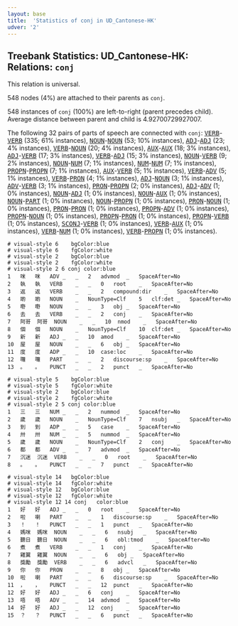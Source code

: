 ```yaml
---
layout: base
title:  'Statistics of conj in UD_Cantonese-HK'
udver: '2'
---
```


## Treebank Statistics: UD_Cantonese-HK: Relations: `conj`

This relation is universal.

548 nodes (4%) are attached to their parents as `conj`.

548 instances of `conj` (100%) are left-to-right (parent precedes child).
Average distance between parent and child is 4.92700729927007.

The following 32 pairs of parts of speech are connected with `conj`: <tt><a href="yue_hk-pos-VERB.html">VERB</a></tt>-<tt><a href="yue_hk-pos-VERB.html">VERB</a></tt> (335; 61% instances), <tt><a href="yue_hk-pos-NOUN.html">NOUN</a></tt>-<tt><a href="yue_hk-pos-NOUN.html">NOUN</a></tt> (53; 10% instances), <tt><a href="yue_hk-pos-ADJ.html">ADJ</a></tt>-<tt><a href="yue_hk-pos-ADJ.html">ADJ</a></tt> (23; 4% instances), <tt><a href="yue_hk-pos-VERB.html">VERB</a></tt>-<tt><a href="yue_hk-pos-NOUN.html">NOUN</a></tt> (20; 4% instances), <tt><a href="yue_hk-pos-AUX.html">AUX</a></tt>-<tt><a href="yue_hk-pos-AUX.html">AUX</a></tt> (18; 3% instances), <tt><a href="yue_hk-pos-ADJ.html">ADJ</a></tt>-<tt><a href="yue_hk-pos-VERB.html">VERB</a></tt> (17; 3% instances), <tt><a href="yue_hk-pos-VERB.html">VERB</a></tt>-<tt><a href="yue_hk-pos-ADJ.html">ADJ</a></tt> (15; 3% instances), <tt><a href="yue_hk-pos-NOUN.html">NOUN</a></tt>-<tt><a href="yue_hk-pos-VERB.html">VERB</a></tt> (9; 2% instances), <tt><a href="yue_hk-pos-NOUN.html">NOUN</a></tt>-<tt><a href="yue_hk-pos-NUM.html">NUM</a></tt> (7; 1% instances), <tt><a href="yue_hk-pos-NUM.html">NUM</a></tt>-<tt><a href="yue_hk-pos-NUM.html">NUM</a></tt> (7; 1% instances), <tt><a href="yue_hk-pos-PROPN.html">PROPN</a></tt>-<tt><a href="yue_hk-pos-PROPN.html">PROPN</a></tt> (7; 1% instances), <tt><a href="yue_hk-pos-AUX.html">AUX</a></tt>-<tt><a href="yue_hk-pos-VERB.html">VERB</a></tt> (5; 1% instances), <tt><a href="yue_hk-pos-VERB.html">VERB</a></tt>-<tt><a href="yue_hk-pos-ADV.html">ADV</a></tt> (5; 1% instances), <tt><a href="yue_hk-pos-VERB.html">VERB</a></tt>-<tt><a href="yue_hk-pos-PRON.html">PRON</a></tt> (4; 1% instances), <tt><a href="yue_hk-pos-ADJ.html">ADJ</a></tt>-<tt><a href="yue_hk-pos-NOUN.html">NOUN</a></tt> (3; 1% instances), <tt><a href="yue_hk-pos-ADV.html">ADV</a></tt>-<tt><a href="yue_hk-pos-VERB.html">VERB</a></tt> (3; 1% instances), <tt><a href="yue_hk-pos-PRON.html">PRON</a></tt>-<tt><a href="yue_hk-pos-PROPN.html">PROPN</a></tt> (2; 0% instances), <tt><a href="yue_hk-pos-ADJ.html">ADJ</a></tt>-<tt><a href="yue_hk-pos-ADV.html">ADV</a></tt> (1; 0% instances), <tt><a href="yue_hk-pos-NOUN.html">NOUN</a></tt>-<tt><a href="yue_hk-pos-ADJ.html">ADJ</a></tt> (1; 0% instances), <tt><a href="yue_hk-pos-NOUN.html">NOUN</a></tt>-<tt><a href="yue_hk-pos-AUX.html">AUX</a></tt> (1; 0% instances), <tt><a href="yue_hk-pos-NOUN.html">NOUN</a></tt>-<tt><a href="yue_hk-pos-PART.html">PART</a></tt> (1; 0% instances), <tt><a href="yue_hk-pos-NOUN.html">NOUN</a></tt>-<tt><a href="yue_hk-pos-PROPN.html">PROPN</a></tt> (1; 0% instances), <tt><a href="yue_hk-pos-PRON.html">PRON</a></tt>-<tt><a href="yue_hk-pos-NOUN.html">NOUN</a></tt> (1; 0% instances), <tt><a href="yue_hk-pos-PRON.html">PRON</a></tt>-<tt><a href="yue_hk-pos-PRON.html">PRON</a></tt> (1; 0% instances), <tt><a href="yue_hk-pos-PROPN.html">PROPN</a></tt>-<tt><a href="yue_hk-pos-ADV.html">ADV</a></tt> (1; 0% instances), <tt><a href="yue_hk-pos-PROPN.html">PROPN</a></tt>-<tt><a href="yue_hk-pos-NOUN.html">NOUN</a></tt> (1; 0% instances), <tt><a href="yue_hk-pos-PROPN.html">PROPN</a></tt>-<tt><a href="yue_hk-pos-PRON.html">PRON</a></tt> (1; 0% instances), <tt><a href="yue_hk-pos-PROPN.html">PROPN</a></tt>-<tt><a href="yue_hk-pos-VERB.html">VERB</a></tt> (1; 0% instances), <tt><a href="yue_hk-pos-SCONJ.html">SCONJ</a></tt>-<tt><a href="yue_hk-pos-VERB.html">VERB</a></tt> (1; 0% instances), <tt><a href="yue_hk-pos-VERB.html">VERB</a></tt>-<tt><a href="yue_hk-pos-AUX.html">AUX</a></tt> (1; 0% instances), <tt><a href="yue_hk-pos-VERB.html">VERB</a></tt>-<tt><a href="yue_hk-pos-NUM.html">NUM</a></tt> (1; 0% instances), <tt><a href="yue_hk-pos-VERB.html">VERB</a></tt>-<tt><a href="yue_hk-pos-PROPN.html">PROPN</a></tt> (1; 0% instances).


~~~ conllu
# visual-style 6	bgColor:blue
# visual-style 6	fgColor:white
# visual-style 2	bgColor:blue
# visual-style 2	fgColor:white
# visual-style 2 6 conj	color:blue
1	咪	咪	ADV	_	_	2	advmod	_	SpaceAfter=No
2	執	執	VERB	_	_	0	root	_	SpaceAfter=No
3	返	返	VERB	_	_	2	compound:dir	_	SpaceAfter=No
4	啲	啲	NOUN	_	NounType=Clf	5	clf:det	_	SpaceAfter=No
5	嘢	嘢	NOUN	_	_	3	obj	_	SpaceAfter=No
6	去	去	VERB	_	_	2	conj	_	SpaceAfter=No
7	阿哥	阿哥	NOUN	_	_	10	nmod	_	SpaceAfter=No
8	個	個	NOUN	_	NounType=Clf	10	clf:det	_	SpaceAfter=No
9	新	新	ADJ	_	_	10	amod	_	SpaceAfter=No
10	屋	屋	NOUN	_	_	6	obj	_	SpaceAfter=No
11	度	度	ADP	_	_	10	case:loc	_	SpaceAfter=No
12	囖	囖	PART	_	_	2	discourse:sp	_	SpaceAfter=No
13	。	。	PUNCT	_	_	2	punct	_	SpaceAfter=No

~~~


~~~ conllu
# visual-style 5	bgColor:blue
# visual-style 5	fgColor:white
# visual-style 2	bgColor:blue
# visual-style 2	fgColor:white
# visual-style 2 5 conj	color:blue
1	三	三	NUM	_	_	2	nummod	_	SpaceAfter=No
2	歲	歲	NOUN	_	NounType=Clf	7	nsubj	_	SpaceAfter=No
3	到	到	ADP	_	_	5	case	_	SpaceAfter=No
4	卅	卅	NUM	_	_	5	nummod	_	SpaceAfter=No
5	歲	歲	NOUN	_	NounType=Clf	2	conj	_	SpaceAfter=No
6	都	都	ADV	_	_	7	advmod	_	SpaceAfter=No
7	沉迷	沉迷	VERB	_	_	0	root	_	SpaceAfter=No
8	。	。	PUNCT	_	_	7	punct	_	SpaceAfter=No

~~~


~~~ conllu
# visual-style 14	bgColor:blue
# visual-style 14	fgColor:white
# visual-style 12	bgColor:blue
# visual-style 12	fgColor:white
# visual-style 12 14 conj	color:blue
1	好	好	ADJ	_	_	0	root	_	SpaceAfter=No
2	啦	喇	PART	_	_	1	discourse:sp	_	SpaceAfter=No
3	！	！	PUNCT	_	_	1	punct	_	SpaceAfter=No
4	媽咪	媽咪	NOUN	_	_	6	nsubj	_	SpaceAfter=No
5	聽日	聽日	NOUN	_	_	6	obl:tmod	_	SpaceAfter=No
6	煮	煮	VERB	_	_	1	conj	_	SpaceAfter=No
7	雞翼	雞翼	NOUN	_	_	6	obj	_	SpaceAfter=No
8	獎勵	獎勵	VERB	_	_	6	advcl	_	SpaceAfter=No
9	你	你	PRON	_	_	8	obj	_	SpaceAfter=No
10	啦	喇	PART	_	_	6	discourse:sp	_	SpaceAfter=No
11	，	，	PUNCT	_	_	12	punct	_	SpaceAfter=No
12	好	好	ADJ	_	_	6	conj	_	SpaceAfter=No
13	唔	唔	ADV	_	_	14	advmod	_	SpaceAfter=No
14	好	好	ADJ	_	_	12	conj	_	SpaceAfter=No
15	？	？	PUNCT	_	_	6	punct	_	SpaceAfter=No

~~~


